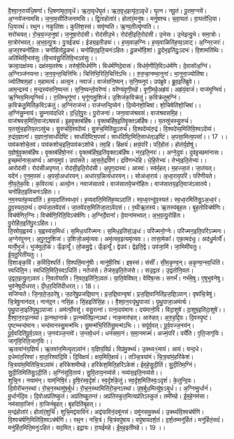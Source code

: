 

  
वै॒श्वा॒न॒राय॑धि॒षणां॑। धि॒षणा॑मृता॒वृधे॑। ऋ॒ता॒वृधे॑घृ॒तं। ऋ॒त॒वृध॒इत्यृ॑त॒ऽवृधे॑। घृ॒त्न। नपू॒तं। पू॒तम॒ग्नये॑। अ॒ग्नये॑जनामसि। ज॒ना॒म॒सीति॑जनामसि।। द्वि॒ताहोता॑रं। होता॑रं॒मनु॑षः। मनु॑षश्च। च॒वा॒घतः॑। वा॒घतो॑धि॒या। धि॒यारथं॑। रथ्॒न। नकुलि॑शः। कुलि॑श॒स्सं। समृ॑ण्वति। ऋ॒ण्व॒तीत्यृ॑ण्वति।।  
सरो॑चयत्। रो॒च॒य॒ज्ज॒नुषा॑। ज॒नुषा॒रोद॑सी। रोद॑सीउ॒भे। रोद॑सी॒इति॒रोद॑सी। उ॒भेसः। उ॒भेइत्यु॒भे। समा॒त्रोः। मा॒त्रोर॑भवत्। अ॒भ॒व॒त्पु॒त्रः। पु॒त्रईड्यः॑। ईड्य॒इतीड्यः॑।। ह॒व्य॒वाळ॒ग्निः। ह॒व्य॒वाळिति॑ह॒व्य॒ऽवाट्। अ॒ग्निर॒जरः॑। अ॒जर॒श्चनो॑हितः। चनो॑हितोदू॒ळभः॑। चनो॑हित॒इति॒चनः॑ऽहितः। दू॒ळभो॑वि॒शां। दु॒र्दभ॒इति॑दुः॒ऽदभः॑। वि॒शामति॑थिः। अति॑थिर्वि॒भाव॑सुः।वि॒भाव॑सु॒रिति॑वि॒भाऽव॑सुः।।  
क्रत्वा॒दक्ष॑स्य। दक्ष॑स्य॒तरु॑षः। तरु॑षो॒विध॑र्मणि। विध॑र्मणिदे॒वासः॑। विध॑र्म॒णीति॒विऽध॑र्मणि। दे॒वासो॑अ॒ग्निं। अ॒ग्निञ्ज॑नयन्त। ज॒न॒य॒न्त॒चित्ति॑भिः। चित्ति॑भि॒रिति॒चित्ति॑ऽभिः।। रु॒रु॒चा॒नम्भा॒नुना॑। भा॒नुना॒ज्योति॑षा। ज्योति॑षाम॒हां। म॒हामत्यं॑। अत्य्॒न। नवाजं॑। वाजं॑सनि॒ष्यन्। स॒नि॒ष्य्नुप॑। उप॑ब्रुवे। ब्रु॒व॒इति॑ब्रुवे।।  
आम॒न्द्रस्य॑। म॒न्द्रस्य॑सनि॒ष्यन्तः॑। स॒नि॒ष्यन्तो॒वरे॑ण्यं। वरे॑ण्यंवृणी॒महे॑। वृ॒णी॒महे॒अह्र॑यं। अह्र॑यं॒वाजं॑। वाज॑मृ॒ग्मियं॑। ऋ॒ग्मिय॒मित्यृ॒ग्मियं॑।। रा॒तिम्भृगू॑णां। भृगू॑णामु॒शिजं॑। उ॒शिजं॑क॒विक्र॑तुं। क॒विक्र॑तुम॒ग्निं। क॒विक्र॑तु॒मिति॑क॒विऽक्र॑तुं। अ॒ग्निंराज॑न्तं। राज॑न्तन्दि॒व्येन॑। दि॒व्येन॑शो॒चिषा॑। शो॒चिषेति॑शो॒चिषा॑।।  
अ॒ग्निंसु॒म्नाय॑। सु॒म्नाय॑दधिरे। द॒धि॒रे॒पु॒रः। पु॒रोजनाः॑। जना॒वाज॑श्रवसं। वाज॑श्रवसमि॒ह। वाज॑श्रवस॒मिति॒वाज॑ऽश्रवसं। इ॒हवृ॒क्तब॑र्हिषः। वृ॒क्तब॑र्हिष॒इति॑वृ॒क्तऽब॑र्हिषः।। य॒तस्रु॑चस्सु॒रुचं॑। य॒तस्रु॑च॒इतिय॒तऽस्रु॑चः। सु॒रुचं॑वि॒श्वदे॑व्यं। सु॒रुच॒मिति॑सु॒ऽरुचं॑। वि॒श्वदे॑व्यंरु॒द्रं। वि॒श्वदे॑व्य॒मिति॑वि॒श्वऽदे॑व्यं। रु॒द्रंय॒ज्ञानां॑। य॒ज्ञानां॒साध॑दिष्टिं। साध॑दिष्टिम॒पसां॑। साध॑दिष्टि॒मिति॒साध॑त्ऽइष्टिं। अ॒पसा॒मित्य॒पसां॑।। 17 ।।  
पाव॑कशोचे॒तव॑। पाव॑कशोच॒इति॒पाव॑कऽशोचे। तव॒हि। हिक्षयं॑। क्षयं॒परि॑। परि॒होतः॑। होत॑र्य॒ज्ञेषु॑। य॒ज्ञेषु॑वृ॒क्तब॑र्हिषः। वृ॒क्तब॑र्हिषो॒नरः॑। वृ॒क्तब॑र्हिष॒इति॑वृ॒क्तऽब॑र्हिषः। नर॒इति॒नरः॑।। अग्ने॒दुवः॑। दुव॑इ॒च्छमा॑नासः। इ॒च्छमा॑नास॒आप्यं॑। आप्य॒मुप॑। उपा॑सते। आ॒स॒ते॒द्रवि॑णं। द्रवि॑णन्धेहि। धे॒हि॒तेभ्यः॑। तेभ्य॒इति॒तेभ्यः॑।।  
आरोद॑सी। रोद॑सीअपृणत्। रोद॑सी॒इति॒रोद॑सी। अ॒पृ॒ण॒दास्वः॑। आस्वः॑। स्व॑र्म॒हत्। म॒हज्जा॒तं। जा॒तंयत्। यदे॑नं। ए॒न॒म॒पसः॑। अ॒पसो॒अधा॑रयन्। अधा॑रय॒न्नित्य॑धारयन्।। सोअ॑ध्व॒राय॑। अ॒ध्व॒राय॒परि॑। परि॑णीयते। नी॒य॒ते॒क॒विः। क॒विरत्यः॑। अत्यो॒न। नवाज॑सातये। वाज॑सातये॒चनो॑हितः। वाज॑सातय॒इति॒वाज॑ऽसातये। चनो॑हित॒इतिचनः॑ऽहितः।।  
न॒म॒स्यत॑ह॒व्यदा॑तिं। ह॒व्य॒दा॑तिंस्वध्व॒रं। ह॒व्यदा॑ति॒मिति॑ह॒व्यऽदा॑तिं। स्व॒ध्व॒रन्दु॑व॒स्यत॑। स्व॒ध्व॒रमिति॑सु॒ऽअ॒ध्व॒रं। दु॒व॒स्यत॒दम्यं॑। दम्यं॑जा॒तवे॑दसं। जा॒तवे॑दस॒मिति॑जा॒तऽवे॑दसं।। र॒थीऋ॒तस्य॑। ऋ॒तस्य॑बृह॒तः। बृ॒ह॒तोविच॑र्षणिः। विच॑र्षणिर॒ग्निः। विच॑र्षणि॒रिति॒विऽच॑र्षणिः। अ॒ग्निर्दे॒वानां॑। दे॒वाना॑मभवत्। अ॒भ॒व॒त्पु॒रोहि॑तः। पु॒रोहि॑त॒इति॑पु॒रःऽहि॑तः।।  
ति॒स्रोय॒ह्वस्य॑। य॒ह्वस्य॑स॒मिधः॑। स॒मिधः॒परि॑ज्मनः। स॒मिध॒इति॑सं॒ऽइधः॑। परि॑ज्मनो॒ग्नेः। परि॑ज्मन॒इति॒परि॑ऽज्मनः। अ॒ग्नेर॑पुनन्। अ॒पु॒न्॒नु॒शिजः॑। उ॒शिजो॒अमृ॑त्यवः। अमृ॑त्यव॒इत्यमृ॑त्यवः।। तासा॒मेकां॑। एका॒मद॑धुः। अद॑धु॒र्मर्त्ये॑। मर्त्ये॒भुजं॑। भुज॑मुलो॒कं। ऊँ॒इत्यूँ॑। लो॒कमु॒द्वे। ऊँ॒इत्यूँ॑। द्वेउप॑। द्वेइति॒द्वे। उप॑जा॒मिं। जा॒मिमी॑यतुः। ई॒य॒तु॒रिती॑यतुः।।  
वि॒शाङ्क॒विं। क॒विंवि॒श्पतिं॑। वि॒श्पतिं॒मानु॑षीः। मानु॑षी॒रिषः॑। इष॒स्सं। संसीं॑। सी॒म॒कृ॒ण्व॒न्। अ॒कृ॒ण्व॒न्स्व॒धि॑तिं। स्वधि॑ति्॒न। स्वधि॑ति॒मिति॒स्वऽधि॑तिं। नतेज॑से। तेज॑स॒इति॒तेज॑से।। सउ॒द्वतः॑। उ॒द्वतो॑नि॒वतः॑। उ॒द्वत॒इत्यु॒त्ऽवतः॑। नि॒वतो॑याति। नि॒वत॒इति॑नि॒ऽवतः॑। या॒ति॒वेवि॑षत्। वेवि॑ष॒त्सः। सगर्भं॑। गर्भ॑मे॒षु। ए॒षुभुव॑नेषु। भुव॑नेषुदीधरत्। दी॒ध॒र॒दिति॑दीधरत्।। 18।।  
सजि॑न्वते। जि॒न्व॒ते॒ज॒ठरे॑षु। ज॒ठरे॑षु॒प्रजज्ञि॒वान्। प्र॒ज॒ज्ञि॒वान्वृषा॑। प्र॒ज॒ज्ञि॒वानिति॑प्र॒ज॒ज्ञि॒ऽवान्। वृषा॑चि॒त्रेषु॑। चि॒त्रेषु॒नान॑दत्। नान॑द्॒न। नसिं॒हः। सिं॒हइति॑सिं॒हः।। वै॒श्वा॒न॒रःपृ॑थु॒पाजाः॑। पृ॒थु॒पाजा॒अम॑र्त्यः। पृ॒थु॒पाजा॒इति॑पृ॒थु॒ऽपाजाः॑। अम॑र्त्यो॒वसु॑। वसु॒रत्ना॑। रत्ना॒दय॑मानः। दय॑मानो॒वि। विदा॒शुषे॑। दा॒शुष॒इति॑दा॒शुषे॑।।  
वै॒श्वा॒न॒रःप्र॒त्नथा॑। प्र॒त्नथा॒नाकं॑। प्र॒त्नथेति॑प्र॒त्नऽथा॑। नाक॒मारु॑हत्। आरु॑हत्। अ॒रु॒ह॒द्दि॒वः। दि॒वस्पृ॒ष्टं। पृ॒ष्टम्भन्द॑मानः। भन्द॑मानस्सु॒मन्म॑भिः। सु॒मन्म॑भि॒रिति॑सु॒मन्म॑ऽभिः।। सपू॑र्व॒वत्। पू॒र्व॒वज्ज॒नय॑न्। पू॒र्व॒वदिति॑पू॒र्व॒ऽवत्। ज॒नय॑ञ्ज॒न्तवे॑। ज॒न्तवे॒धनं॑। धनं॑समा॒नं। स॒मा॒नमज्मं॑। अज्मं॒परि॑। पर्ये॑ति। ए॒ति॒जागृ॑विः। जागृ॑वि॒रिति॒जागृ॑विः।।  
ऋ॒तावा॑नंय॒ज्ञियं॑। ऋ॒तवा॑न॒मित्यृ॒तऽवा॑नं। य॒ज्ञियं॒विप्रं॑। विप्र॑मु॒क्थ्यं॑। उ॒क्थ्य१॒॑मायं। आयं। यन्द॒धे। द॒धेमा॑त॒रिश्वा॑। मा॒त॒रिश्वा॑दि॒वि। दि॒विक्षयं॑। क्षय॒मिति॒क्षयं॑।। तञ्चि॒त्रया॑मं। चि॒त्र॒या॑मं॒हरि॑केशं। चि॒त्रया॑म॒मिति॑चि॒त्रऽया॑मं। हरि॑केशमीमहे। हरि॑केश॒मिति॒हरि॑ऽकेशं। ईम॒हे॒सु॒दी॒तिं। सु॒दी॒तिम॒ग्निं। सु॒दी॒तिमिति॑सु॒ऽदी॒तिं। अ॒ग्निंसु॑वि॒ताय॑। सु॒वि॒ताय॒नव्य॑से। नव्य॑स॒इति॒नव्य॑से।।  
शुचि्॒न। नयाम॑न्। याम्॑निषि॒रं। इ॒षि॒रंस्व॒र्दृशं॑। स्व॒र्दृशं॑के॒तुं। स्व॒र्दृश॒मिति॑स्वः॒ऽदृशं॑। के॒तुन्दि॒वः। दि॒वोरो॑चन॒स्थां। रो॒च॒न॒स्थामु॑ष॒र्बुधं॑। रो॒च॒न॒स्थामिति॑रो॒च॒नऽस्थां। उ॒ष॒र्बुध॒मित्यु॑षः॒ऽबुधं॑।। अ॒ग्निम्मू॒र्धानं॑। मू॒र्धानं॑दि॒वः। दि॒वोअप्र॑तिष्कुतं। अप्र॑तिष्कु॒तन्तं। अप्र॑तिस्कुत॒मित्यप्र॑तिऽस्कुतं। तमी॑महे। ई॒म॒हे॒नम॑सा। नम॑सावा॒जिनं॑। वा॒जिनं॑बृ॒हत्। बृ॒हदिति॑बृ॒हत्।।  
म॒न्द्रंहोता॑रं। होता॑रं॒शुचिं॑। शुचि॒मद्व॑याविनं। अद्व॑याविनं॒दमू॑नसं। दमू॑नसमु॒क्थ्यं॑। उ॒क्थ्यं॑वि॒श्वच॑र्षणिं। वि॒श्वच॑र्षणि॒मिति॑वि॒श्वऽच॑र्षणिं।। रथ्॒न। नचि॒त्रं। चि॒त्रंवपु॑षाय। वपु॑षायदर्श॒तं। द॒र्श॒तम्मनु॑र्हितं। मनु॑र्हितं॒सदं॑। मनु॑र्हित॒मिति॒मनुः॑ऽहितं। सद॒मित्। इद्रा॒यः। रा॒यई॑महे। ई॒म॒ह॒इती॑महे।। 19 ।।  
